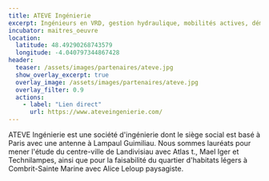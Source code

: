 ```yaml
---
title: ATEVE Ingénierie
excerpt: Ingénieurs en VRD, gestion hydraulique, mobilités actives, démarche environnementale
incubator: maitres_oeuvre
location:
  latitude: 48.49290268743579 
  longitude: -4.040797344867428
header:
  teaser: /assets/images/partenaires/ateve.jpg
  show_overlay_excerpt: true
  overlay_image: /assets/images/partenaires/ateve.jpg
  overlay_filter: 0.9
  actions:
    - label: "Lien direct"
      url: https://www.ateveingenierie.com/
---
```


ATEVE Ingénierie est une société d'ingénierie dont le siège social est basé à Paris avec une antenne à Lampaul Guimiliau. Nous sommes lauréats pour mener l'étude du centre-ville de Landivisiau avec Atlas t., Mael Iger et Technilampes, ainsi que pour la faisabilité du quartier d'habitats légers à Combrit-Sainte Marine avec Alice Leloup paysagiste.
